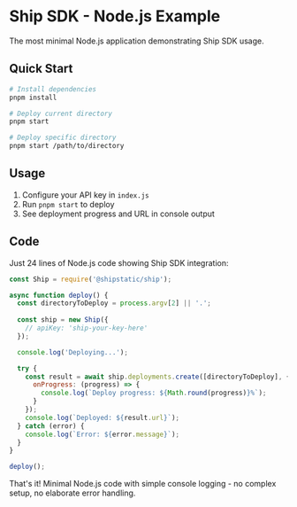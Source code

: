 # Ship SDK - Node.js Example

The most minimal Node.js application demonstrating Ship SDK usage.

## Quick Start

```bash
# Install dependencies
pnpm install

# Deploy current directory
pnpm start

# Deploy specific directory
pnpm start /path/to/directory
```

## Usage

1. Configure your API key in `index.js`
2. Run `pnpm start` to deploy
3. See deployment progress and URL in console output

## Code

Just 24 lines of Node.js code showing Ship SDK integration:

```javascript
const Ship = require('@shipstatic/ship');

async function deploy() {
  const directoryToDeploy = process.argv[2] || '.';
  
  const ship = new Ship({
    // apiKey: 'ship-your-key-here'
  });

  console.log('Deploying...');

  try {
    const result = await ship.deployments.create([directoryToDeploy], {
      onProgress: (progress) => {
        console.log(`Deploy progress: ${Math.round(progress)}%`);
      }
    });
    console.log(`Deployed: ${result.url}`);
  } catch (error) {
    console.log(`Error: ${error.message}`);
  }
}

deploy();
```

That's it! Minimal Node.js code with simple console logging - no complex setup, no elaborate error handling.
